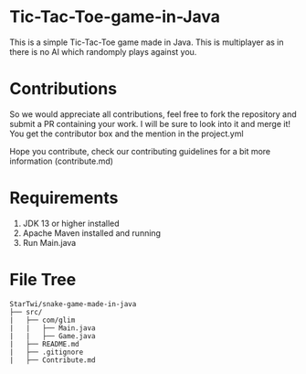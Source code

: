 # Tic-Tac-Toe-game-in-Java
This is a simple Tic-Tac-Toe game made in Java. This is multiplayer as in there is no AI which randomply plays against you.


# Contributions

So we would appreciate all contributions, feel free to fork the repository and submit a PR containing your work. I will be sure to look into it and merge it! You get the contributor box and the mention in the project.yml

Hope you contribute, check our contributing guidelines for a bit more information (contribute.md)

# Requirements
1. JDK 13 or higher installed
2. Apache Maven installed and running
3. Run Main.java


# File Tree
```text
StarTwi/snake-game-made-in-java
├── src/
|   ├── com/glim
|   |   ├── Main.java
|   |   ├── Game.java
|   ├── README.md
|   ├── .gitignore
|   ├── Contribute.md
```
